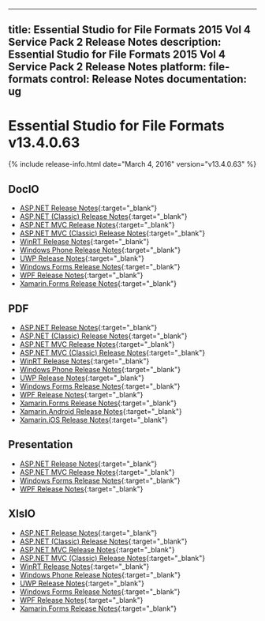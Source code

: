 
---
title: Essential Studio for File Formats 2015 Vol 4 Service Pack 2 Release Notes
description: Essential Studio for File Formats  2015 Vol 4  Service Pack 2 Release Notes
platform: file-formats
control: Release Notes
documentation: ug
---

# Essential Studio for  File Formats v13.4.0.63

{% include release-info.html date="March 4, 2016" version="v13.4.0.63" %} 

## DocIO

* [ASP.NET Release Notes](/aspnet/release-notes/v13.4.0.63#docio){:target="_blank"}
* [ASP.NET (Classic) Release Notes](/aspnet-classic/release-notes/v13.4.0.63#docio){:target="_blank"}
* [ASP.NET MVC Release Notes](/aspnetmvc/release-notes/v13.4.0.63#docio){:target="_blank"}
* [ASP.NET MVC (Classic) Release Notes](/aspnetmvc-classic/release-notes/v13.4.0.63#docio){:target="_blank"}
* [WinRT Release Notes](/winrt/release-notes/v13.4.0.63#docio){:target="_blank"}
* [Windows Phone Release Notes](/wp8/release-notes/wp-winrt/v13.4.0.63#docio){:target="_blank"}
* [UWP Release Notes](/uwp/release-notes/v13.4.0.63#docio){:target="_blank"}
* [Windows Forms Release Notes](/windowsforms/release-notes/v13.4.0.63#docio){:target="_blank"}
* [WPF Release Notes](/wpf/release-notes/v13.4.0.63#docio){:target="_blank"}
* [Xamarin.Forms Release Notes](/xamarin/release-notes/xamarin-forms/v13.4.0.63#docio){:target="_blank"}

## PDF

* [ASP.NET Release Notes](/aspnet/release-notes/v13.4.0.63#pdf){:target="_blank"}
* [ASP.NET (Classic) Release Notes](/aspnet-classic/release-notes/v13.4.0.63#pdf){:target="_blank"}
* [ASP.NET MVC Release Notes](/aspnetmvc/release-notes/v13.4.0.63#pdf){:target="_blank"}
* [ASP.NET MVC (Classic) Release Notes](/aspnetmvc-classic/release-notes/v13.4.0.63#pdf){:target="_blank"}
* [WinRT Release Notes](/winrt/release-notes/v13.4.0.63#pdf){:target="_blank"}
* [Windows Phone Release Notes](/wp8/release-notes/wp-winrt/v13.4.0.63#pdf){:target="_blank"}
* [UWP Release Notes](/uwp/release-notes/v13.4.0.63#pdf){:target="_blank"}
* [Windows Forms Release Notes](/windowsforms/release-notes/v13.4.0.63#pdf){:target="_blank"}
* [WPF Release Notes](/wpf/release-notes/v13.4.0.63#pdf){:target="_blank"}
* [Xamarin.Forms Release Notes](/xamarin/release-notes/xamarin-forms/v13.4.0.63#pdf){:target="_blank"}
* [Xamarin.Android Release Notes](/xamarin/release-notes/xamarin-android/v13.4.0.63#pdf){:target="_blank"}
* [Xamarin.iOS Release Notes](/xamarin/release-notes/xamarin-android/v13.4.0.63#pdf){:target="_blank"}

## Presentation

* [ASP.NET Release Notes](/aspnet/release-notes/v13.4.0.63#presentation){:target="_blank"}
* [ASP.NET MVC Release Notes](/aspnetmvc/release-notes/v13.4.0.63#presentation){:target="_blank"}
* [Windows Forms Release Notes](/windowsforms/release-notes/v13.4.0.63#presentation){:target="_blank"}
* [WPF Release Notes](/wpf/release-notes/v13.4.0.63#presentation){:target="_blank"}

## XlsIO

* [ASP.NET Release Notes](/aspnet/release-notes/v13.4.0.63#xlsio){:target="_blank"}
* [ASP.NET (Classic) Release Notes](/aspnet-classic/release-notes/v13.4.0.63#xlsio){:target="_blank"}
* [ASP.NET MVC Release Notes](/aspnetmvc/release-notes/v13.4.0.63#xlsio){:target="_blank"}
* [ASP.NET MVC (Classic) Release Notes](/aspnetmvc-classic/release-notes/v13.4.0.63#xlsio){:target="_blank"}
* [WinRT Release Notes](/winrt/release-notes/v13.4.0.63#xlsio){:target="_blank"}
* [Windows Phone Release Notes](/wp8/release-notes/wp-winrt/v13.4.0.63#xlsio){:target="_blank"}
* [UWP Release Notes](/uwp/release-notes/v13.4.0.63#xlsio){:target="_blank"}
* [Windows Forms Release Notes](/windowsforms/release-notes/v13.4.0.63#xlsio){:target="_blank"}
* [WPF Release Notes](/wpf/release-notes/v13.4.0.63#xlsio){:target="_blank"}
* [Xamarin.Forms Release Notes](/xamarin/release-notes/xamarin-forms/v13.4.0.63#xlsio){:target="_blank"}